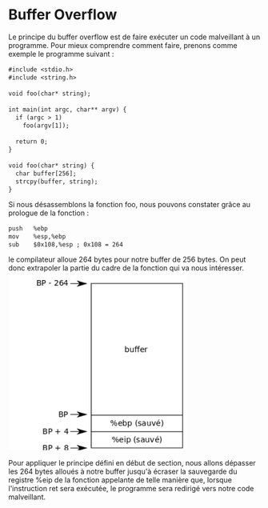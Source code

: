 
# Buffer Overflow 

Le principe du buffer overflow est de faire exécuter un code malveillant à un programme. Pour mieux comprendre comment faire, prenons comme exemple le programme suivant :  
 
```
#include <stdio.h>
#include <string.h>

void foo(char* string);

int main(int argc, char** argv) {
  if (argc > 1)
    foo(argv[1]);

  return 0;
}

void foo(char* string) {
  char buffer[256];
  strcpy(buffer, string);
}
```
Si nous désassemblons la fonction foo, nous pouvons constater grâce au prologue de la fonction :

```
push   %ebp
mov    %esp,%ebp
sub    $0x108,%esp ; 0x108 = 264
```
le compilateur alloue 264 bytes pour notre buffer de 256 bytes. On peut donc extrapoler la partie du cadre de la fonction qui va nous intéresser.
![screen 1](https://github.com/hbenhaim/TD/blob/master/Rendue/TD3/screen/11.png)

Pour appliquer le principe défini en début de section, nous allons dépasser les 264 bytes alloués à notre buffer jusqu'à écraser la sauvegarde du registre %eip de la fonction appelante de telle manière que, lorsque l'instruction ret sera exécutée, le programme sera redirigé vers notre code malveillant.
